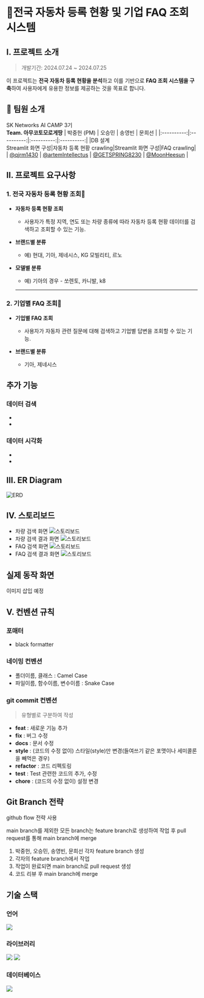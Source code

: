 # 🚗전국 자동차 등록 현황 및 기업 FAQ 조회 시스템

## Ⅰ. 프로젝트 소개

> 개발기간: 2024.07.24 ~ 2024.07.25   
   
이 프로젝트는 **전국 자동차 등록 현황을 분석**하고 이를 기반으로 **FAQ 조회 시스템을 구축**하여 사용자에게 유용한 정보를 제공하는 것을 목표로 합니다.

## 👥 팀원 소개
SK Networks AI CAMP 3기   
**Team. 아무코토모로게땅**
| 박중헌 (PM) | 오승민 | 송영빈 | 문희선 |
|:----------:|:----------:|:----------:|:----------:|
|DB 설계<br>Streamlit 화면 구성|자동차 등록 현황 crawling|Streamlit 화면 구성|FAQ crawling|
| [@qjrm1430](https://github.com/qjrm1430) | [@artemIntellectus](https://github.com/artemIntellectus) | [@GETSPRING8230](https://github.com/GETSPRING8230) | [@MoonHeesun](https://github.com/MoonHeesun) |

## Ⅱ. 프로젝트 요구사항

### 1. 전국 자동차 등록 현황 **조회🚗**

- **자동차 등록 현황 조회**
  - 사용자가 특정 지역, 연도 또는 차량 종류에 따라 자동차 등록 현황 데이터를 검색하고 조회할 수 있는 기능.
    
- **브랜드별 분류**
  - 예) 현대, 기아, 제네시스, KG 모빌리티, 르노
    
- **모델별 분류**
  - 예) 기아의 경우 - 쏘렌토, 카니발, k8
  - - -
### 2. 기업별 FAQ 조회💭

- **기업별 FAQ 조회**
  - 사용자가 자동차 관련 질문에 대해 검색하고 기업별 답변을 조회할 수 있는 기능.
    
- **브랜드별 분류**
  - 기아, 제네시스

## 추가 기능

### 데이터 검색

- 
- 

### 데이터 시각화

- 
- 

## Ⅲ. ER Diagram

![ERD](images/erd.png)


## Ⅳ. 스토리보드

- 차량 검색 화면
![스토리보드](images/data_search_page_ui.png)
- 차량 검색 결과 화면
![스토리보드](images/check_page_ui.png)
- FAQ 검색 화면
![스토리보드](images/faq_search_page_ui.png)
- FAQ 검색 결과 화면
![스토리보드](images/faq_result_page_ui.png)

## 실제 동작 화면

이미지 삽입 예정

## Ⅴ. 컨벤션 규칙

### 포매터

- black formatter

### 네이밍 컨벤션

- 폴더이름, 클래스 : Camel Case
- 파일이름, 함수이름, 변수이름 : Snake Case

### git commit 컨벤션

> 유형별로 구분하여 작성

- **feat** : 새로운 기능 추가
- **fix** : 버그 수정
- **docs** : 문서 수정
- **style** : (코드의 수정 없이) 스타일(style)만 변경(들여쓰기 같은 포맷이나 세미콜론을 빼먹은 경우)
- **refactor** : 코드 리펙토링
- **test** : Test 관련한 코드의 추가, 수정
- **chore** : (코드의 수정 없이) 설정 변경

## Git Branch 전략

github flow 전략 사용

main branch를 제외한 모든 branch는 feature branch로 생성하여 작업 후 pull request를 통해 main branch에 merge

1. 박중헌, 오승민, 송영빈, 문희선 각자 feature branch 생성
2. 각자의 feature branch에서 작업
3. 작업이 완료되면 main branch로 pull request 생성
4. 코드 리뷰 후 main branch에 merge

## 기술 스택

### 언어

<img src="https://img.shields.io/badge/Python-3776AB?style=flat-square&logo=Python&logoColor=white"/>


### 라이브러리

<img src="https://img.shields.io/badge/Selenium-43B02A?style=flat-square&logo=Selenium&logoColor=white"/> <img src="https://img.shields.io/badge/Streamlit-FF4B4B?style=flat-square&logo=Streamlit&logoColor=white"/>


### 데이터베이스

<img src="https://img.shields.io/badge/MySQL-4479A1?style=flat-square&logo=MySQL&logoColor=white"/>

